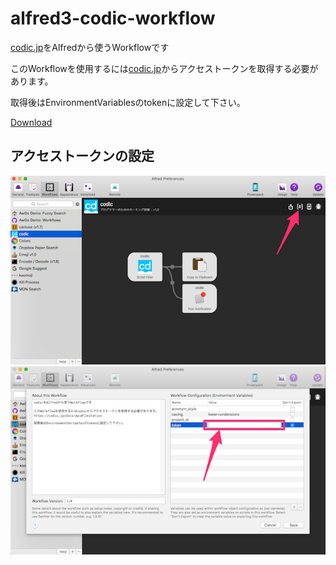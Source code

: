 # alfred3-codic-workflow

[codic.jp](https://codic.jp/)をAlfredから使うWorkflowです

このWorkflowを使用するには[codic.jp](https://codic.jp/docs/api#limitation)からアクセストークンを取得する必要があります。

取得後はEnvironmentVariablesのtokenに設定して下さい。

[Download](https://github.com/hirosan18/alfred3-codic-workflow/releases/download/1.0/codic.alfredworkflow)

## アクセストークンの設定

![image](docs/alfred_preferences1.png)
![image](docs/alfred_preferences2.png)
